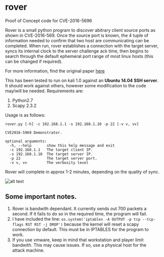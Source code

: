 # rover
Proof of Concept code for CVE-2016-5696

Rover is a small python program to discover abitrary client source ports as shown in CVE-2016-569. Once the source port is known, the 4 tuple of information needed to confirm that two host are communicating can be completed. When run, rover establishes a connection with the target server, syncs its internal clock to the server challenge ack time, then begins to search through the default ephemeral port range of most linux hosts (this can be changed if required).

For more information, find the original paper [here](https://www.usenix.org/system/files/conference/usenixsecurity16/sec16_paper_cao.pdf)

This has been tested to run on kali 1.0  against an **Ubuntu 14.04 SSH server**. It should work against others, however some modification to the code may/will be needed. Requirements are:

1. Python2.7
2. Scapy 2.3.2

Usage is as follows:
```
rover.py [-h] -c 192.168.1.1 -s 192.168.1.10 -p 22 [-v v, vv]

CVE2016-5969 Demonstrator.

optional arguments:
  -h, --help       show this help message and exit
  -c 192.168.1.1   The target client IP.
  -s 192.168.1.10  The target server IP.
  -p 22            The target server port.
  -v v, vv         The verbosity level
```

Rover will complete in approx 1-2 minutes, depending on the quality of sync.

![alt text](https://cloud.githubusercontent.com/assets/21149221/17834620/a556cc6e-6788-11e6-9f9b-04f98756a71b.png)

## Some important notes. 
1. Rover is bandwith dependant. It currently sends out 700 packets a second. If it fails to do so in the required time, the program will fail.
2. I have included the line: `os.system('iptables -A OUTPUT -p tcp --tcp-flags RST RST -j DROP')` because the kernel will reset a scapy connection by default. This must be in IPTABLES for the program to work.
3. If you use vmware, keep in mind that workstation and player limit bandwith. This may cause issues. If so, use a physical host for the attack machine.

